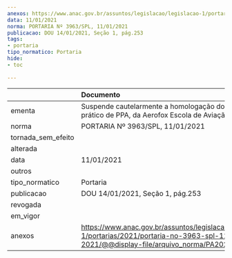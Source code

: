 ```yaml
---
anexos: https://www.anac.gov.br/assuntos/legislacao/legislacao-1/portarias/2021/portaria-no-3963-spl-11-01-2021/@@display-file/arquivo_norma/PA2021-3963.pdf
data: 11/01/2021
norma: PORTARIA Nº 3963/SPL, 11/01/2021
publicacao: DOU 14/01/2021, Seção 1, pág.253
tags:
- portaria
tipo_normatico: Portaria
hide: 
- toc 
 
---
```


|                    | Documento                                                                                                                                            |
|:-------------------|:-----------------------------------------------------------------------------------------------------------------------------------------------------|
| ementa             | Suspende cautelarmente a homologação do cursos prático de PPA, da Aerofox Escola de Aviação Civil.                                                   |
| norma              | PORTARIA Nº 3963/SPL, 11/01/2021                                                                                                                     |
| tornada_sem_efeito |                                                                                                                                                      |
| alterada           |                                                                                                                                                      |
| data               | 11/01/2021                                                                                                                                           |
| outros             |                                                                                                                                                      |
| tipo_normatico     | Portaria                                                                                                                                             |
| publicacao         | DOU 14/01/2021, Seção 1, pág.253                                                                                                                     |
| revogada           |                                                                                                                                                      |
| em_vigor           |                                                                                                                                                      |
| anexos             | https://www.anac.gov.br/assuntos/legislacao/legislacao-1/portarias/2021/portaria-no-3963-spl-11-01-2021/@@display-file/arquivo_norma/PA2021-3963.pdf |